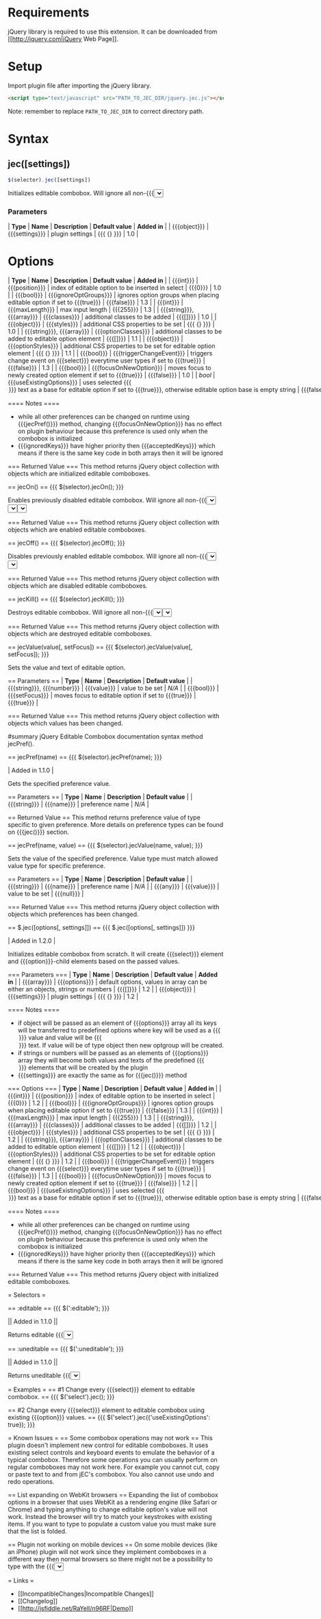 # Requirements

jQuery library is required to use this extension. It can be downloaded from [[http://jquery.com|jQuery Web Page]].

# Setup

Import plugin file after importing the jQuery library.

```html
<script type="text/javascript" src="PATH_TO_JEC_DIR/jquery.jec.js"></script>
```

Note: remember to replace ```PATH_TO_JEC_DIR``` to correct directory path.

# Syntax

## jec([settings])

```javascript
$(selector).jec([settings])
```

Initializes editable combobox. Will ignore all non-{{{<select>}}} elements and elements already initialized.

### Parameters
| **Type** | **Name** | **Description** | **Default value** | **Added in** |
| {{{object}}} | {{{settings}}} | plugin settings | {{{ {} }}} | 1.0 |

# Options
| **Type** | **Name** | **Description** | **Default value** | **Added in** |
| {{{int}}} | {{{position}}} | index of editable option to be inserted in select | {{{0}}} | 1.0 |
| {{{bool}}} | {{{ignoreOptGroups}}} | ignores option groups when placing editable option if set to {{{true}}} | {{{false}}} | 1.3 |
| {{{int}}} | {{{maxLength}}} | max input length | {{{255}}} | 1.3 |
| {{{string}}}, {{{array}}} | {{{classes}}} | additional classes to be added | {{{[]}}} | 1.0 |
| {{{object}}} | {{{styles}}} | additional CSS properties to be set | {{{ {} }}} | 1.0 |
| {{{string}}}, {{{array}}} | {{{optionClasses}}} | additional classes to be added to editable option element | {{{[]}}} | 1.1 |
| {{{object}}} | {{{optionStyles}}} | additional CSS properties to be set for editable option element | {{{ {} }}} | 1.1 |
| {{{bool}}} | {{{triggerChangeEvent}}} | triggers change event on {{{select}}} everytime user types if set to {{{true}}} | {{{false}}} | 1.3 |
| {{{bool}}} | {{{focusOnNewOption}}} | moves focus to newly created option element if set to {{{true}}} | {{{false}}} | 1.0 |
| _bool_ | {{{useExistingOptions}}} | uses selected {{{<option>}}} text as a base for editable option if set to {{{true}}}, otherwise editable option base is empty string | {{{false}}} | 1.0 |
| {{{array}}} | {{{ignoredKeys}}} | ignored key codes, values in array can the either a {{{ {min: MIN_VALUE, max: MAX_VALUE} }}}, {{{ {exact: VALUE} }}} value or integers | {{{ [] }}} | 1.0 |
| {{{array}}} | {{{acceptedKeys}}} | accepted key codes, values in array can the either a {{{ {min: MIN_VALUE, max: MAX_VALUE} }}}, {{{ {exact: VALUE} }}} value or integers | {{{ [{min:32, max:126}, {min:191, max:382}] }}} | 1.1 |

==== Notes ====
  * while all other preferences can be changed on runtime using {{{jecPref()}}} method, changing {{{focusOnNewOption}}} has no effect on plugin behaviour because this preference is used only when the combobox is initialized
  * {{{ignoredKeys}}} have higher priority then {{{acceptedKeys}}} which means if there is the same key code in both arrays then it will be ignored

=== Returned Value ===
This method returns jQuery object collection with objects which are initialized editable comboboxes.

== jecOn() ==
{{{
$(selector).jecOn();
}}}

Enables previously  disabled editable combobox. Will ignore all non-{{{<select>}}} elements and elements that were not initialized. This will not remove the {{{<select>}}} element but it will start behaving like an ordinary {{{<select>}}}.

=== Returned Value ===
This method returns jQuery object collection with objects which are enabled editable comboboxes.

== jecOff() ==
{{{
$(selector).jecOff();
}}}

Disables previously enabled editable combobox. Will ignore all non-{{{<select>}}} elements and elements that were not initialized. This will not remove the {{{<select>}}} element but it will need to be enabled if it is to be used as editable combobox again.

=== Returned Value ===
This method returns jQuery object collection with objects which are disabled editable comboboxes.

== jecKill() ==
{{{
$(selector).jecKill();
}}}

Destroys editable combobox. Will ignore all non-{{{<select>}}} elements and elements that were not initialized. This will not remove the {{{<select>}}} element but it will need to be initialized again if it is to be used as editable combobox again.

=== Returned Value ===
This method returns jQuery object collection with objects which are destroyed editable comboboxes.

== jecValue(value[, setFocus]) ==
{{{
$(selector).jecValue(value[, setFocus]);
}}}

Sets the value and text of editable option.

== Parameters ==
| **Type** | **Name** | **Description** | **Default value** |
| {{{string}}}, {{{number}}} | {{{value}}} | value to be set | _N/A_ |
| {{{bool}}} | {{{setFocus}}} | moves focus to editable option if set to {{{true}}} | {{{true}}} |

=== Returned Value ===
This method returns jQuery object collection with objects which values has been changed.

#summary jQuery Editable Combobox documentation syntax method jecPref().

== jecPref(name) ==
{{{
$(selector).jecPref(name);
}}}

| Added in 1.1.0 |

Gets the specified preference value.

== Parameters ==
| **Type** | **Name** | **Description** | **Default value** |
| {{{string}}} | {{{name}}} | preference name | _N/A_ |

== Returned Value ==
This method returns preference value of type specific to given preference. More details on preference types can be found on {{{jec()}}} section.

== jecPref(name, value) ==
{{{
$(selector).jecValue(name, value);
}}}

Sets the value of the specified preference. Value type must match allowed value type for specific preference. 

== Parameters ==
| **Type** | **Name** | **Description** | **Default value** |
| {{{string}}} | {{{name}}} | preference name | _N/A_ |
| {{{any}}} | {{{value}}} | value to be set | {{{null}}} |

=== Returned Value ===
This method returns jQuery object collection with objects which preferences has been changed.

== $.jec([options[, settings]]) ==
{{{
$.jec([options[, settings]])
}}}

| Added in 1.2.0 |

Initializes editable combobox from scratch. It will create {{{select}}} element and {{{option}}}-child elements based on the passed values.

=== Parameters ===
| **Type** | **Name** | **Description** | **Default value** | **Added in** |
| {{{array}}} | {{{options}}} | default options, values in array can be either an objects, strings or numbers | {{{[]}}} | 1.2 |
| {{{object}}} | {{{settings}}} | plugin settings | {{{ {} }}} | 1.2 |

==== Notes ====
  * if object will be passed as an element of {{{options}}} array all its keys will be transferred to predefined options where key will be used as a {{{<option>}}} value and value will be {{{<option>}}} text. If value will be of type object then new optgroup will be created.
  * if strings or numbers will be passed as an elements of {{{options}}} array they will become both values and texts of the predefined {{{<option>}}} elements that will be created by the plugin
  * {{{settings}}} are exactly the same as for {{{jec()}}} method

=== Options ===
| **Type** | **Name** | **Description** | **Default value** | **Added in** |
| {{{int}}} | {{{position}}} | index of editable option to be inserted in select | {{{0}}} | 1.2 |
| {{{bool}}} | {{{ignoreOptGroups}}} | ignores option groups when placing editable option if set to {{{true}}} | {{{false}}} | 1.3 |
| {{{int}}} | {{{maxLength}}} | max input length | {{{255}}} | 1.3 |
| {{{string}}}, {{{array}}} | {{{classes}}} | additional classes to be added | {{{[]}}} | 1.2 |
| {{{object}}} | {{{styles}}} | additional CSS properties to be set | {{{ {} }}} | 1.2 |
| {{{string}}}, {{{array}}} | {{{optionClasses}}} | additional classes to be added to editable option element | {{{[]}}} | 1.2 |
| {{{object}}} | {{{optionStyles}}} | additional CSS properties to be set for editable option element | {{{ {} }}} | 1.2 |
| {{{bool}}} | {{{triggerChangeEvent}}} | triggers change event on {{{select}}} everytime user types if set to {{{true}}} | {{{false}}} | 1.3 |
| {{{bool}}} | {{{focusOnNewOption}}} | moves focus to newly created option element if set to {{{true}}} | {{{false}}} | 1.2 |
| {{{bool}}} | {{{useExistingOptions}}} | uses selected {{{<option>}}} text as a base for editable option if set to {{{true}}}, otherwise editable option base is empty string | {{{false}}} | 1.2 |
| {{{array}}} | {{{ignoredKeys}}} | ignored key codes, values in array can be either a {{{ {min: MIN_VALUE, max: MAX_VALUE} }}}, {{{ {exact: VALUE} }}} value or integers | {{{ [] }}} | 1.2 |
| {{{array}}} | {{{acceptedKeys}}} | accepted key codes, values in array can be either a {{{ {min: MIN_VALUE, max: MAX_VALUE} }}}, {{{ {exact: VALUE} }}} value or integers | {{{ [{min:32, max:126}, {min:191, max:382}] }}} | 1.2 |

==== Notes ====
  * while all other preferences can be changed on runtime using {{{jecPref()}}} method, changing {{{focusOnNewOption}}} has no effect on plugin behaviour because this preference is used only when the combobox is initialized
  * {{{ignoredKeys}}} have higher priority then {{{acceptedKeys}}} which means if there is the same key code in both arrays then it will be ignored

=== Returned Value ===
This method returns jQuery object with initialized editable comboboxes.

= Selectors =

== :editable ==
{{{
$(':editable');
}}}

|| Added in 1.1.0 ||

Returns editable {{{<select>}}} elements.

== :uneditable ==
{{{
$(':uneditable');
}}}

|| Added in 1.1.0 ||

Returns uneditable {{{<select>}}} elements.

= Examples =
== #1 Change every {{{select}}} element to editable combobox. ==
{{{
$('select').jec();
}}}

== #2 Change every {{{select}}} element to editable combobox using existing {{{option}}} values. ==
 {{{
$('select').jec({'useExistingOptions': true});
}}}

= Known Issues =
== Some combobox operations may not work ==
This plugin doesn't implement new control for editable comboboxes. It uses existing select controls and keyboard events to emulate the behavior of a typical combobox. Therefore some operations you can usually perform on regular comboboxes may not work here. For example you cannot cut, copy or paste text to and from jEC's combobox. You also cannot use undo and redo operations.

== List expanding on WebKit browsers ==
Expanding the list of combobox options in a browser that uses WebKit as a rendering engine (like Safari or Chrome) and typing anything to change editable option's value will not work. Instead the browser will try to match your keystrokes with existing items. If you want to type to populate a custom value you must make sure that the list is folded.

== Plugin not working on mobile devices ==
On some mobile devices (like an iPhone) plugin will not work since they implement comboboxes in a different way then normal browsers so there might not be a possibility to type with the {{{<select>}}} box selected.

= Links =
* [[IncompatibleChanges|Incompatible Changes]]
* [[Changelog]]
* [[http://jsfiddle.net/RaYell/n96RF|Demo]]
